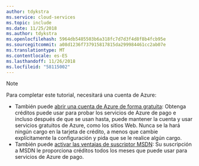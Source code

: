 ```yaml
---
author: tdykstra
ms.service: cloud-services
ms.topic: include
ms.date: 11/25/2018
ms.author: tdykstra
ms.openlocfilehash: 5964db5485503b6a318fc7d7d3f4d8f8b4fcb95e
ms.sourcegitcommit: a08d1236f737915817815da299984461cc2ab07e
ms.translationtype: MT
ms.contentlocale: es-ES
ms.lasthandoff: 11/26/2018
ms.locfileid: "58115002"
---
```

> [!NOTE]
> <a name="note"></a>Para completar este tutorial, necesitará una cuenta de Azure:
> 
> * También puede [abrir una cuenta de Azure de forma gratuita](https://azure.microsoft.com/pricing/free-trial/?WT.mc_id=A261C142F): Obtenga créditos puede usar para probar los servicios de Azure de pago e incluso después de que se usan hasta, puede mantener la cuenta y usar servicios gratuitos de Azure, como los sitios Web. Nunca se la hará ningún cargo en la tarjeta de crédito, a menos que cambie explícitamente la configuración y pida que se le realice algún cargo.
> * También puede [activar las ventajas de suscriptor MSDN](https://azure.microsoft.com/pricing/member-offers/msdn-benefits-details/?WT.mc_id=A261C142F): Su suscripción a MSDN le proporciona créditos todos los meses que puede usar para servicios de Azure de pago.
> 
> 

